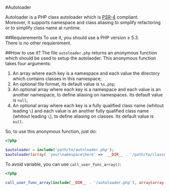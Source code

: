 #Autoloader

Autoloader is a PHP class autoloader which is [PSR-4](https://github.com/php-fig/fig-standards/blob/master/accepted/PSR-4-autoloader.md) compliant.  
Moreover, it supports namespace and class aliasing to simplify refactoring or to simplify class name at runtime.

##Requierements
To use it, you should use a PHP version ≥ 5.3.  
There is no other requierement.

##How to use it?
The file `autoloader.php` returns an anonymous function which should be used to setup the autolaoder.
This anonymous function takes four arguments:

1. An array where each key is a namespace and each value the directory which contains classes in this namespace;
2. An optional file format, its default value is `%s.php`;
3. An optional array where each key is a namespace and each value is an another namespace, to define aliasing on namespaces. Its default value is `null`;
4. An optional array where each key is a fully qualified class name (whitout leading `\`) and each value is an another fully qualified class name (whitout leading `\`), to define aliasing on classes. Its default value is `null`.

So, to use this anonymous function, just do:

```php
<?php

$autoloader = include('path/to/autoloader.php');
$autoloader(array( 'your\namespace\here' =>  __DIR__ . '/path/to/classes/directory', 'an\another\namespace' =>  __DIR__ . '/path/to/another/classes/directory' ));
```

To avoid variable, you can use `call_user_func_array()`:

```php
<?php

call_user_func_array(include(__DIR__ . '/autoloader.php'), array(array('your\namespace\here' =>  __DIR__ . '/path/to/classes/directory', 'an\another\namespace' =>  __DIR__ . '/path/to/another/classes/directory')));
```
